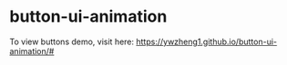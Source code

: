 # button-ui-animation

To view buttons demo, visit here: https://ywzheng1.github.io/button-ui-animation/#
